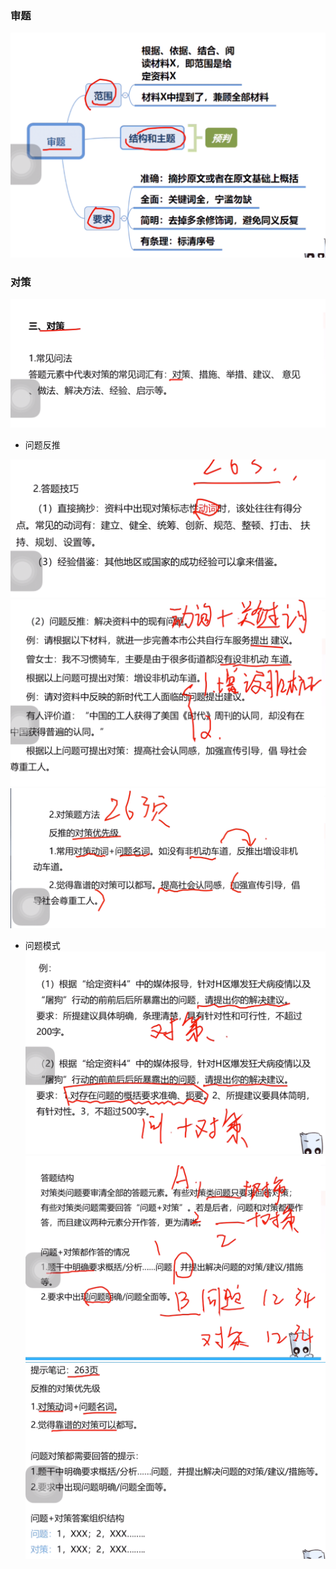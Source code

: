 ### 审题

![111](../images1/154.png)


### 对策
![111](../images1/155.png)

- 问题反推

![111](../images1/156.png)
![111](../images1/157.png)
![111](../images1/158.png)

- 问题模式
![111](../images1/159.png)
![111](../images1/160.png)
![111](../images1/161.png)

